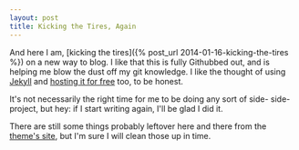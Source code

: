 ```yaml
---
layout: post
title: Kicking the Tires, Again
---
```


And here I am, [kicking the tires]({% post_url 2014-01-16-kicking-the-tires %}) on a new way to blog. I like that this is fully Githubbed out, and is helping me blow the dust off my git knowledge. I like the thought of using [Jekyll][jekyll] and [hosting it for free][githubhostfree] too, to be honest. 

It's not necessarily the right time for me to be doing any sort of side- side- project, but hey: if I start writing again, I'll be glad I did it.

There are still some things probably leftover here and there from the [theme's site](pixlly.com), but I'm sure I will clean those up in time.

[jekyll]: http://jekyllrb.com/
[githubhostfree]: https://pages.github.com/